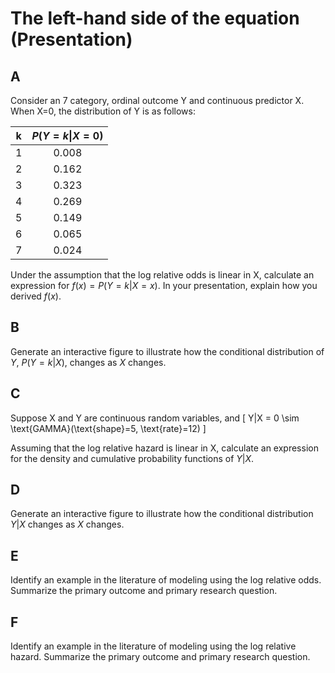 # The left-hand side of the equation (Presentation)


## A

Consider an 7 category, ordinal outcome Y and continuous predictor X.  When X=0, the distribution of Y is as follows:


| k | $P(Y=k \| X = 0)$ |
|:---:|:---:|
| 1 | 0.008 |
| 2 | 0.162 |
| 3 | 0.323 |
| 4 | 0.269 |
| 5 | 0.149 |
| 6 | 0.065 |
| 7 | 0.024 |


Under the assumption that the log relative odds is linear in X, calculate an expression for $f(x) = P(Y=k|X=x)$.  In your presentation, explain how you derived $f(x)$.

## B

Generate an interactive figure to illustrate how the conditional distribution of $Y$, $P(Y=k|X)$, changes as $X$ changes.

## C

Suppose X and Y are continuous random variables, and
\[
    Y|X = 0 \sim \text{GAMMA}(\text{shape}=5, \text{rate}=12)
\]

Assuming that the log relative hazard is linear in X, calculate an expression for the density and cumulative probability functions of $Y|X$.

## D

Generate an interactive figure to illustrate how the conditional distribution $Y|X$ changes as $X$ changes.


## E

Identify an example in the literature of modeling using the log relative odds.  Summarize the primary outcome and primary research question.

## F

Identify an example in the literature of modeling using the log relative hazard.  Summarize the primary outcome and primary research question.